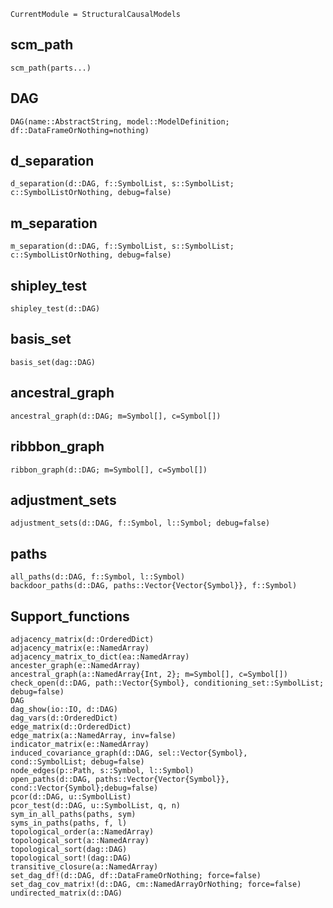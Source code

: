```@meta
CurrentModule = StructuralCausalModels
```

## scm_path
```@docs
scm_path(parts...)
```

## DAG
```@docs
DAG(name::AbstractString, model::ModelDefinition; df::DataFrameOrNothing=nothing)
```

## d_separation
```@docs
d_separation(d::DAG, f::SymbolList, s::SymbolList; c::SymbolListOrNothing, debug=false)
```

## m_separation
```@docs
m_separation(d::DAG, f::SymbolList, s::SymbolList; c::SymbolListOrNothing, debug=false)
```

## shipley_test
```@docs
shipley_test(d::DAG)
```

## basis_set
```@docs
basis_set(dag::DAG)
```

## ancestral_graph
```@docs
ancestral_graph(d::DAG; m=Symbol[], c=Symbol[])
```

## ribbbon_graph
```@docs
ribbon_graph(d::DAG; m=Symbol[], c=Symbol[])
```

## adjustment_sets
```@docs
adjustment_sets(d::DAG, f::Symbol, l::Symbol; debug=false)
```

## paths
```@docs
all_paths(d::DAG, f::Symbol, l::Symbol)
backdoor_paths(d::DAG, paths::Vector{Vector{Symbol}}, f::Symbol)
```

## Support_functions
```@docs
adjacency_matrix(d::OrderedDict)
adjacency_matrix(e::NamedArray)
adjacency_matrix_to_dict(ea::NamedArray)
ancester_graph(e::NamedArray)
ancestral_graph(a::NamedArray{Int, 2}; m=Symbol[], c=Symbol[])
check_open(d::DAG, path::Vector{Symbol}, conditioning_set::SymbolList; debug=false)
DAG
dag_show(io::IO, d::DAG)
dag_vars(d::OrderedDict)
edge_matrix(d::OrderedDict)
edge_matrix(a::NamedArray, inv=false)
indicator_matrix(e::NamedArray)
induced_covariance_graph(d::DAG, sel::Vector{Symbol}, cond::SymbolList; debug=false)
node_edges(p::Path, s::Symbol, l::Symbol)
open_paths(d::DAG, paths::Vector{Vector{Symbol}}, cond::Vector{Symbol};debug=false)
pcor(d::DAG, u::SymbolList)
pcor_test(d::DAG, u::SymbolList, q, n)
sym_in_all_paths(paths, sym)
syms_in_paths(paths, f, l)
topological_order(a::NamedArray)
topological_sort(a::NamedArray)
topological_sort(dag::DAG)
topological_sort!(dag::DAG)
transitive_closure(a::NamedArray)
set_dag_df!(d::DAG, df::DataFrameOrNothing; force=false)
set_dag_cov_matrix!(d::DAG, cm::NamedArrayOrNothing; force=false)
undirected_matrix(d::DAG)
```